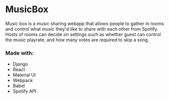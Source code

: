 # MusicBox
Music box is a music sharing webapp that allows people to gather in rooms and control what music they'd like to share with each other from Spotify.
Hosts of rooms can decide on settings such as whether guest can control the music playrate, and how many votes are required to skip a song.
### Made with:
- Django
- React
- Material UI
- Webpack
- Babel
- Spotify API
